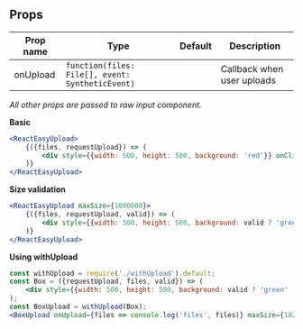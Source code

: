 ## Props

|Prop name  |Type                                            |Default    |Description
|-----------|------------------------------------------------|-----------|---------------------------------------
|onUpload   |`function(files: File[], event: SyntheticEvent)`|           | Callback when user uploads

*All other props are passed to raw input component.*

**Basic**

```jsx
<ReactEasyUpload>
    {({files, requestUpload}) => (
        <div style={{width: 500, height: 500, background: 'red'}} onClick={requestUpload}>{files.length ? files[0].name : 'no file selected'}</div>
    )}
</ReactEasyUpload>
```

**Size validation**
```jsx
<ReactEasyUpload maxSize={1000000}>
    {({files, requestUpload, valid}) => (
        <div style={{width: 500, height: 500, background: valid ? 'green' : 'red'}} onClick={requestUpload}>{files.length ? files[0].name : 'no file selected'}</div>
    )}
</ReactEasyUpload>
```

**Using withUpload**
```jsx
const withUpload = require('./withUpload').default;
const Box = ({requestUpload, files, valid}) => (
    <div style={{width: 500, height: 500, background: valid ? 'green' : 'red'}} onClick={requestUpload}>{files.length ? files[0].name : 'no file selected'}</div>
);
const BoxUpload = withUpload(Box);
<BoxUpload onUpload={files => console.log('files', files)} maxSize={1024*1024}/>
```
